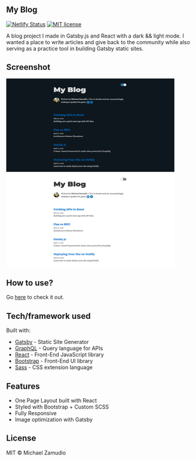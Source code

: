## My Blog
[![Netlify Status](https://api.netlify.com/api/v1/badges/ff7cc78a-1d6c-492e-b5d0-61c3b0e17355/deploy-status)](https://app.netlify.com/sites/zamudio-blog/deploys)
[![MIT license](https://img.shields.io/badge/License-MIT-blue.svg)](https://lbesson.mit-license.org/)

A blog project I made in Gatsby.js and React with a dark && light mode. I wanted a place to write articles and give back to the community while also serving as a practice tool in building Gatsby static sites.

## Screenshot
<img src="https://github.com/zamudio/blog/blob/master/public/project_screenshot_dark_mode.png" alt="screenshot" width="450" height="250" />
<img src="https://github.com/zamudio/blog/blob/master/public/project_screenshot_light_mode.png" alt="screenshot" width="450" height="250" />

## How to use?
Go [here](https://zamudio-blog.netlify.app/) to check it out.

## Tech/framework used
Built with:
- [Gatsby](https://www.gatsbyjs.org/) - Static Site Generator
- [GraphQL](https://graphql.org/) - Query language for APIs
- [React](https://es.reactjs.org/) - Front-End JavaScript library
- [Bootstrap](https://getbootstrap.com/docs/4.3/getting-started/introduction/) - Front-End UI library
- [Sass](https://sass-lang.com/documentation) - CSS extension language

## Features
- One Page Layout built with React
- Styled with Bootstrap + Custom SCSS
- Fully Responsive
- Image optimization with Gatsby

## License
MIT © Michael Zamudio
